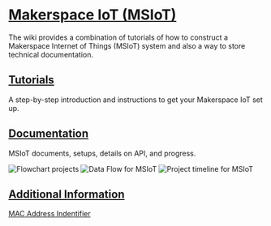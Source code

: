 # [Makerspace IoT (MSIoT)](https://github.gatech.edu/InventionStudio/makerspace_iot/wiki)

The wiki provides a combination of tutorials of how to construct a Makerspace Internet of Things (MSIoT) system and also a way to store technical documentation.

## [Tutorials](https://github.gatech.edu/InventionStudio/makerspace_iot/wiki/Tutorials)
A step-by-step introduction and instructions to get your Makerspace IoT set up.

## [Documentation](https://github.gatech.edu/InventionStudio/makerspace_iot/wiki/Documentation)
MSIoT documents, setups, details on API, and progress.

![Flowchart projects](https://github.gatech.edu/InventionStudio/makerspace_iot/blob/main/images/IoT-InventionStudioV1.png)
![Data Flow for MSIoT](https://github.gatech.edu/InventionStudio/makerspace_iot/blob/main/images/IoT-Data-Flowchart.png)
![Project timeline for MSIoT](https://github.gatech.edu/InventionStudio/makerspace_iot/blob/main/images/MSIoT_project_timeline.png)

## [Additional Information](https://github.gatech.edu/InventionStudio/makerspace_iot/wiki#additional-information)
[MAC Address Indentifier](https://randomnerdtutorials.com/get-change-esp32-esp8266-mac-address-arduino/)